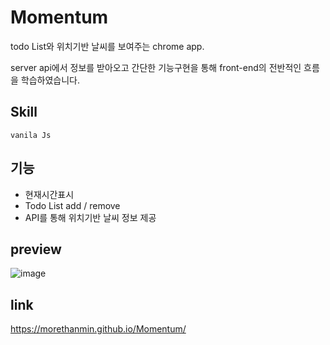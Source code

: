 # Momentum

 todo List와 위치기반 날씨를 보여주는 chrome app.
 
 server api에서 정보를 받아오고 간단한 기능구현을 통해 front-end의 전반적인 흐름을 학습하였습니다.
 
## Skill
 
`vanila Js`
 
## 기능

+ 현재시간표시
+ Todo List add / remove 
+ API를 통해 위치기반 날씨 정보 제공

## preview

![image](https://user-images.githubusercontent.com/72514247/97469233-86571500-1989-11eb-9a94-898d8f175ba6.png)


## link

https://morethanmin.github.io/Momentum/
